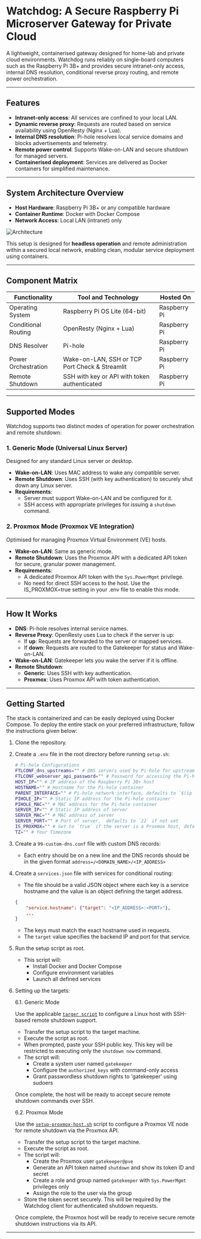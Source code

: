 # Watchdog: A Secure Raspberry Pi Microserver Gateway for Private Cloud

A lightweight, containerised gateway designed for home-lab and private cloud environments. Watchdog runs reliably on single-board computers such as the Raspberry Pi 3B+ and provides secure intranet-only access, internal DNS resolution, conditional reverse proxy routing, and remote power orchestration.

---

## Features
- **Intranet-only access**: All services are confined to your local LAN.
- **Dynamic reverse proxy**: Requests are routed based on service availability using OpenResty (Nginx + Lua).
- **Internal DNS resolution**: Pi-hole resolves local service domains and blocks advertisements and telemetry.
- **Remote power control**: Supports Wake-on-LAN and secure shutdown for managed servers.
- **Containerised deployment**: Services are delivered as Docker containers for simplified maintenance.

---

## System Architecture Overview

- **Host Hardware**: Raspberry Pi 3B+ or any compatible hardware
- **Container Runtime**: Docker with Docker Compose
- **Network Access**: Local LAN (intranet) only

![Architecture](./doc/diagrams/architecture.png)

This setup is designed for **headless operation** and remote administration within a secured local network, enabling clean, modular service deployment using containers.

---

## Component Matrix

| Functionality               | Tool and Technology                              | Hosted On      |
|-----------------------------|--------------------------------------------------|----------------|
| Operating System            | Raspberry Pi OS Lite (64-bit)                    | Raspberry Pi   |
| Conditional Routing         | OpenResty (Nginx + Lua)                          | Raspberry Pi   |
| DNS Resolver                | Pi-hole                                          | Raspberry Pi   |
| Power Orchestration         | Wake-on-LAN, SSH or TCP Port Check & Streamlit   | Raspberry Pi   |
| Remote Shutdown             | SSH with key or API with token authenticated     | Raspberry Pi   |

---

## Supported Modes

Watchdog supports two distinct modes of operation for power orchestration and remote shutdown:

### 1. Generic Mode (Universal Linux Server)
Designed for any standard Linux server or desktop.
- **Wake-on-LAN**: Uses MAC address to wake any compatible server.
- **Remote Shutdown**: Uses SSH (with key authentication) to securely shut down any Linux server.
- **Requirements**:
   - Server must support Wake-on-LAN and be configured for it.
   - SSH access with appropriate privileges for issuing a `shutdown` command.

### 2. Proxmox Mode (Proxmox VE Integration)
Optimised for managing Proxmox Virtual Environment (VE) hosts.
- **Wake-on-LAN**: Same as generic mode.
- **Remote Shutdown**: Uses the Proxmox API with a dedicated API token for secure, granular power management.
- **Requirements**: 
   - A dedicated Proxmox API token with the `Sys.PowerMgmt` privilege.
   - No need for direct SSH access to the host.
Use the IS_PROXMOX=true setting in your .env file to enable this mode.
---

## How It Works
- **DNS**: Pi-hole resolves internal service names.
- **Reverse Proxy**: OpenResty uses Lua to check if the server is up:
  - If **up**: Requests are forwarded to the server or mapped services.
  - If **down**: Requests are routed to the Gatekeeper for status and Wake-on-LAN.
- **Wake-on-LAN**: Gatekeeper lets you wake the server if it is offline.
- **Remote Shutdown**:
  - **Generic**: Uses SSH with key authentication.
  - **Proxmox**: Uses Proxmox API with token authentication.

---

## Getting Started

The stack is containerized and can be easily deployed using Docker Compose. To deploy the entire stack on your preferred infrastructure, follow the instructions given below:

1. Clone the repository.
2. Create a `.env` file in the root directory before running `setup.sh`:
    ```bash
    # Pi-hole Configurations
    FTLCONF_dns_upstreams="" # DNS servers used by Pi-hole for upstream resolution (semicolon separated)
    FTLCONF_webserver_api_password="" # Password for accessing the Pi-hole admin web interface
    HOST_IP="" # IP address of the Raspberry Pi 3B+ host
    HOSTNAME="" # Hostname for the Pi-hole container
    PARENT_INTERFACE="" # Pi-hole network interface, defaults to `$(ip route | grep default | awk '{print $5}')` if not set
    PIHOLE_IP="" # Static IP address for the Pi-hole container
    PIHOLE_MAC="" # MAC address for the Pi-hole container
    SERVER_IP="" # Static IP address of server
    SERVER_MAC="" # MAC address of server
    SERVER_PORT="" # Port of server,  defaults to `22` if not set 
    IS_PROXMOX="" # Set to `true` if the server is a Proxmox host, defaults to `false` if not set 
    TZ="" # Your Timezone
    ```
3. Create a `99-custom-dns.conf` file with custom DNS records:
    - Each entry should be on a new line and the DNS records should be in the given format `address=/<DOMAIN_NAME>/<IP_ADDRESS>`
4. Create a `services.json` file with services for conditional routing:
    - The file should be a valid JSON object where each key is a service hostname and the value is an object defining the target address.

    ```json
    {
        "service.hostname": {"target": "<IP_ADDRESS>:<PORT>"},
        ...
    }
    ```
    - The keys must match the exact hostname used in requests.
    - The `target` value specifies the backend IP and port for that service.
5. Run the setup script as root.
    - This script will:
      - Install Docker and Docker Compose
      - Configure environment variables
      - Launch all defined services

6. Setting up the targets:

   6.1. Generic Mode 

   Use the applicable [`targer script`](target/) to configure a Linux host with SSH-based remote shutdown support.

   - Transfer the setup script to the target machine.
   - Execute the script as root.
   - When prompted, paste your SSH public key. This key will be restricted to executing only the `shutdown now` command.
   - The script will:
      - Create a system user named `gatekeeper`
      - Configure the `authorized_keys` with command-only access
      - Grant passwordless shutdown rights to 'gatekeeper' using sudoers

   Once complete, the host will be ready to accept secure remote shutdown commands over SSH.

   6.2. Proxmox Mode

   Use the [`setup-proxmox-host.sh`](target/setup-proxmox-host.sh) script to configure a Proxmox VE node for remote shutdown via the Proxmox API.

   - Transfer the setup script to the target machine.
   - Execute the script as root.
   - The script will:
      - Create the Proxmox user `gatekeeper@pve`
      - Generate an API token named `shutdown` and show its token ID and secret
      - Create a role and group named `gatekeeper` with `Sys.PowerMgmt` privileges only
      - Assign the role to the user via the group
   - Store the token secret securely. This will be required by the Watchdog client for authenticated shutdown requests.
   
   Once complete, the Proxmox host will be ready to receive secure remote shutdown instructions via its API.
---